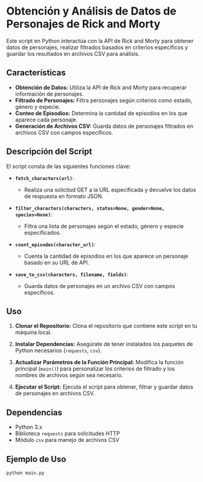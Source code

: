 # Obtención y Análisis de Datos de Personajes de Rick and Morty

Este script en Python interactúa con la API de Rick and Morty para obtener datos de personajes, realizar filtrados basados en criterios específicos y guardar los resultados en archivos CSV para análisis.

## Características

- **Obtención de Datos:** Utiliza la API de Rick and Morty para recuperar información de personajes.
- **Filtrado de Personajes:** Filtra personajes según criterios como estado, género y especie.
- **Conteo de Episodios:** Determina la cantidad de episodios en los que aparece cada personaje.
- **Generación de Archivos CSV:** Guarda datos de personajes filtrados en archivos CSV con campos específicos.

## Descripción del Script

El script consta de las siguientes funciones clave:

- **`fetch_characters(url)`**:
  - Realiza una solicitud GET a la URL especificada y devuelve los datos de respuesta en formato JSON.
  
- **`filter_characters(characters, status=None, gender=None, species=None)`**:
  - Filtra una lista de personajes según el estado, género y especie especificados.
  
- **`count_episodes(character_url)`**:
  - Cuenta la cantidad de episodios en los que aparece un personaje basado en su URL de API.
  
- **`save_to_csv(characters, filename, fields)`**:
  - Guarda datos de personajes en un archivo CSV con campos específicos.

## Uso

1. **Clonar el Repositorio:**
   Clona el repositorio que contiene este script en tu máquina local.
   
2. **Instalar Dependencias:**
   Asegúrate de tener instalados los paquetes de Python necesarios (`requests`, `csv`).

3. **Actualizar Parámetros de la Función Principal:**
   Modifica la función principal (`main()`) para personalizar los criterios de filtrado y los nombres de archivos según sea necesario.

4. **Ejecutar el Script:**
   Ejecuta el script para obtener, filtrar y guardar datos de personajes en archivos CSV.

## Dependencias

- Python 3.x
- Biblioteca `requests` para solicitudes HTTP
- Módulo `csv` para manejo de archivos CSV

## Ejemplo de Uso

```bash
python main.py
